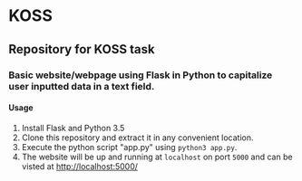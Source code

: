 # KOSS
## Repository for KOSS task
### Basic website/webpage using Flask in Python to capitalize user inputted data in a text field.
#### Usage
1. Install Flask and Python 3.5
2. Clone this repository and extract it in any convenient location.
3. Execute the python script "app.py" using `python3 app.py`.
4. The website will be up and running at `localhost` on port `5000` and can be visted at [http://localhost:5000/](http://localhost:5000/)
